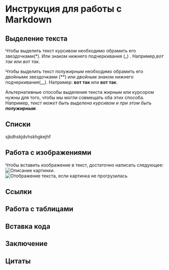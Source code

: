 # Инструкция для работы с Markdown

## **Выделение текста**
Чтобы выделить текст курсивом необходимо обрамить его звездочками(*). Или знаком нижнего подчеркивания (_) . 
Например,*вот так* или _вот так_.

Чтобы выделить текст полужирным необходимо обрамить его двойными звездочками (**) или двойным знаком нижнего подчеркивания(__).
Например: **вот так** или __вот так__.

Альтернативные способы выделения текста жирным или курсором нужны для того, чтобы мы могли совмещать оба этих способа. Например, _текст может быть выделена курсивом и при этом быть **полужирным**_.

## **Списки**
sjkdhskjdvhskhgkejhf

## **Работа с изображениями** 
Чтобы вставить изображение в текст, достаточно написать следующее:
![Описание картинки](social_top_bar.png).
![Отображение текста, если картинка не прогрузилась](oboi.jpg)

## **Ссылки**

## **Работа с таблицами**

## **Вставка кода**

## **Заключение**

## **Цитаты**